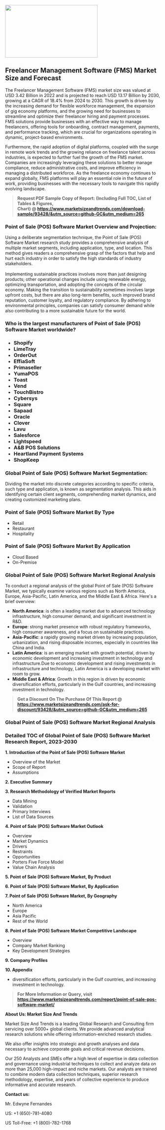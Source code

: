<p><img class="alignnone size-medium wp-image-20088" src="https://ffe5etoiles.com/wp-content/uploads/2024/12/MST1-300x171.png" alt="" width="300" height="171" /></p><h2>Freelancer Management Software (FMS) Market Size and Forecast</h2><p>The Freelancer Management Software (FMS) market size was valued at USD 3.42 Billion in 2022 and is projected to reach USD 13.17 Billion by 2030, growing at a CAGR of 18.4% from 2024 to 2030. This growth is driven by the increasing demand for flexible workforce management, the expansion of gig economy platforms, and the growing need for businesses to streamline and optimize their freelancer hiring and payment processes. FMS solutions provide businesses with an effective way to manage freelancers, offering tools for onboarding, contract management, payments, and performance tracking, which are crucial for organizations operating in dynamic, project-based environments.</p><p>Furthermore, the rapid adoption of digital platforms, coupled with the surge in remote work trends and the growing reliance on freelance talent across industries, is expected to further fuel the growth of the FMS market. Companies are increasingly leveraging these solutions to better manage compliance, reduce administrative costs, and improve efficiency in managing a distributed workforce. As the freelance economy continues to expand globally, FMS platforms will play an essential role in the future of work, providing businesses with the necessary tools to navigate this rapidly evolving landscape.</p></p><blockquote id="" class=""><strong>Request PDF Sample Copy of Report: (Including Full TOC, List of Tables &amp; Figures, Chart)&nbsp;@&nbsp;<strong><a href="https://www.marketsizeandtrends.com/download-sample/93428/&utm_source=github-GC&utm_medium=265" target="_blank">https://www.marketsizeandtrends.com/download-sample/93428/&utm_source=github-GC&utm_medium=265</a></strong></strong></blockquote><h3 id="" class="">Point of Sale (POS) Software Market&nbsp;Overview and Projection:</h3><p id="" class="">Using a deliberate segmentation technique, the Point of Sale (POS) Software Market research study provides a comprehensive analysis of multiple market segments, including application, type, and location. This method gives readers a comprehensive grasp of the factors that help and hurt each industry in order to satisfy the high standards of industry stakeholders. <br /> <br />Implementing sustainable practices involves more than just designing products; other operational changes include using renewable energy, optimizing transportation, and adopting the concepts of the circular economy. Making the transition to sustainability sometimes involves large upfront costs, but there are also long-term benefits, such improved brand reputation, customer loyalty, and regulatory compliance. By adhering to environmental principles, companies can satisfy consumer demand while also contributing to a more sustainable future for the world.</p><h3 id="" class="">Who is the largest manufacturers of&nbsp;Point of Sale (POS) Software Market worldwide?</h3><h3 class=""><p><ul><li>Shopify </li><li> LimeTray </li><li> OrderOut </li><li> EffiaSoft </li><li> Primaseller </li><li> YumaPOS </li><li> Toast </li><li> Vend </li><li> TouchBistro </li><li> Cybersys </li><li> Square </li><li> Sapaad </li><li> Oracle </li><li> Clover </li><li> Lavu </li><li> Salesforce </li><li> Lightspeed </li><li> A&B POS Solutions </li><li> Heartland Payment Systems </li><li> ShopKeep</li></ul></p></h3><h3 id="" class="">Global&nbsp;Point of Sale (POS) Software Market Segmentation:</h3><p id="" class="">Dividing the market into discrete categories according to specific criteria, such type and application, is known as segmentation analysis. This aids in identifying certain client segments, comprehending market dynamics, and creating customized marketing plans.</p><h3 id="" class="">Point of Sale (POS) Software Market&nbsp;By Type</h3><p><p><ul><li>Retail </li><li> Restaurant </li><li> Hospitality</p></li></ul></p></p><h3 id="" class="">Point of Sale (POS) Software Market&nbsp;By Application</h3><p class=""><p><ul><li>Cloud Based </li><li> On-Premise</li></ul></p></p><h3 id="" class="">Global Point of Sale (POS) Software Market Regional Analysis</h3><p id="" class="">To conduct a regional analysis of the global Point of Sale (POS) Software Market, we typically examine various regions such as North America, Europe, Asia-Pacific, Latin America, and the Middle East &amp; Africa. Here's a brief overview:</p><ul><li><strong>North America</strong>: is often a leading market due to advanced technology infrastructure, high consumer demand, and significant investment in R&amp;D.</li><li><strong>Europe</strong>: strong market presence with robust regulatory frameworks, high consumer awareness, and a focus on sustainable practices.</li><li><strong>Asia-Pacific</strong>: a rapidly growing market driven by increasing population, urbanization, and rising disposable incomes, especially in countries like China and India.</li><li><strong>Latin America</strong>: is an emerging market with growth potential, driven by economic development and increasing investment in technology and infrastructure.Due to economic development and rising investments in infrastructure and technology, Latin America is a developing market with room to grow.</li><li><strong>Middle East &amp; Africa</strong>: Growth in this region is driven by economic diversification efforts, particularly in the Gulf countries, and increasing investment in technology.</li></ul><blockquote id="" class=""><strong>Get a Discount On The Purchase Of This Report @ <strong><a href="https://www.marketsizeandtrends.com/ask-for-discount/93428/&utm_source=github-GC&utm_medium=265" target="_blank">https://www.marketsizeandtrends.com/ask-for-discount/93428/&utm_source=github-GC&utm_medium=265</a></strong></strong></blockquote><h3 id="" class="">Global Point of Sale (POS) Software Market Regional Analysis</h3><h3 id="" class="">Detailed TOC of Global Point of Sale (POS) Software Market Research Report, 2023-2030</h3><p id="" class=""><strong>1. Introduction of the Point of Sale (POS) Software Market</strong></p><ul><li>Overview of the Market</li><li>Scope of Report</li><li>Assumptions</li></ul><p id="" class=""><strong>2. Executive Summary</strong></p><p id="" class=""><strong>3. Research Methodology of Verified Market Reports</strong></p><ul><li>Data Mining</li><li>Validation</li><li>Primary Interviews</li><li>List of Data Sources</li></ul><p id="" class=""><strong>4. Point of Sale (POS) Software Market Outlook</strong></p><ul><li>Overview</li><li>Market Dynamics</li><li>Drivers</li><li>Restraints</li><li>Opportunities</li><li>Porters Five Force Model</li><li>Value Chain Analysis</li></ul><p id="" class=""><strong>5. Point of Sale (POS) Software Market, By Product</strong></p><p id="" class=""><strong>6. Point of Sale (POS) Software Market, By Application</strong></p><p id="" class=""><strong>7. Point of Sale (POS) Software Market, By Geography</strong></p><ul><li>North America</li><li>Europe</li><li>Asia Pacific</li><li>Rest of the World</li></ul><p id="" class=""><strong>8. Point of Sale (POS) Software Market Competitive Landscape</strong></p><ul><li>Overview</li><li>Company Market Ranking</li><li>Key Development Strategies</li></ul><p id="" class=""><strong>9. Company Profiles</strong></p><p id="" class=""><strong>10. Appendix</strong></p><ul><li>diversification efforts, particularly in the Gulf countries, and increasing investment in technology.</li></ul><blockquote id="" class=""><strong>For More Information or Query, visit <strong><strong><a href="https://www.marketsizeandtrends.com/report/point-of-sale-pos-software-market/" target="_blank">https://www.marketsizeandtrends.com/report/point-of-sale-pos-software-market/</a></strong></strong></strong></blockquote><p id="" class=""><strong>About Us: Market Size And Trends</strong></p><p id="" class="">Market Size And Trends is a leading Global Research and Consulting firm servicing over 5000+ global clients. We provide advanced analytical research solutions while offering information-enriched research studies.</p><p id="" class="">We also offer insights into strategic and growth analyses and data necessary to achieve corporate goals and critical revenue decisions.</p><p id="" class="">Our 250 Analysts and SMEs offer a high level of expertise in data collection and governance using industrial techniques to collect and analyze data on more than 25,000 high-impact and niche markets. Our analysts are trained to combine modern data collection techniques, superior research methodology, expertise, and years of collective experience to produce informative and accurate research.</p><p id="" class=""><strong>Contact us:</strong></p><p id="" class="">Mr. Edwyne Fernandes</p><p id="" class="">US: +1 (650)-781-4080</p><p id="" class="">US Toll-Free: +1 (800)-782-1768</p>
